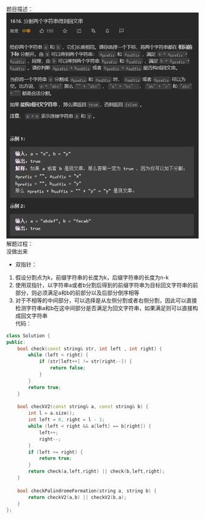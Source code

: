 题目描述：  
![image](/basical/array/image/image63.png)  
解题过程：  
没做出来  
- 双指针：
1. 假设分割点为k，前缀字符串的长度为k，后缀字符串的长度为n-k
2. 使用双指针，以字符串a或者b分割后得到的前缀字符串为目标回文字符串的前部分，则必须满足a和b的前部分以及后部分倒序相等
3. 对于不相等的中间部分，可以选择是从左侧分割或者右侧分割，因此可以直接检测字符串a和b在这中间部分是否满足为回文字符串，如果满足则可以直接构成回文字符串  
代码：  
```cpp
class Solution {
public:
    bool check(const string& str, int left , int right) {
        while (left < right) {
            if (str[left++] != str[right--]) {
                return false;
            }
        }
        return true;
    }

    bool checkV2(const string& a, const string& b) {
        int l = a.size();
        int left = 0, right = l - 1;
        while (left < right && a[left] == b[right]) {
            left++;
            right--;
        }
        if (left >= right) {
            return true;
        }
        return check(a,left,right) || check(b,left,right);
    }

    bool checkPalindromeFormation(string a, string b) {
        return checkV2(a,b) || checkV2(b,a);
    }
};
```